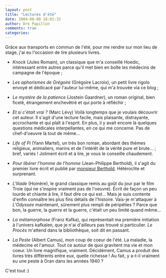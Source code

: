 ```yaml
---
layout: post
title: "Lectures d'été"
date: 2004-08-08 18:01:32
author: Dre Papillon
comments: true
categories: 
---
```



Grâce aux transports en commun de l'été, pour me rendre sur mon lieu de stage, j'ai eu l'occasion de lire plusieurs livres.

-  *Knock* (Jules Romain), un classique que m'a conseillé Hoedic, intéressant entre autres parce qu'il met bien en boîte les médecins de campagne de l'époque ;

-  *Les aphorismes de Grégoire* (Grégoire Lacroix), un petit livre rigolo envoyé et dédicacé par l'auteur lui-même, qui m'a trouvée via ce blog ;

-  *Le mystère de la patience* (Jostein Gaardner), un roman original, bien ficelé, étrangement enchevêtré et qui porte à réfléchir ;

-  *Et si c'était vrai ?* (Marc Lévy)  Voilà longtemps que je voulais découvrir cet auteur.  Il s'agit d'une lecture facile, mais plaisante, distrayante, accrochante et qui plaît à l'esprit.  En plus, il y avait encore là quelques questions médicales interpellantes, en ce qui me concerne.  Pas de chef-d'oeuvre là tout de même...

-  *Life of Pi* (Yann Martel), un très bon roman, abordant des thèmes religieux, animaliers, marins et de l'intérêt de la vérité pure et brute... ; bref, variés !  Joliment écrit et à lire, je vous le conseille chaudement.

-  *Pour libérer l'homme de l'homme* (Jean-Philippe Berthold), il s'agit du premier livre écrit et publié par [monsieur Berthold](http://www.bertholdien.net/blogue/).  Hétéroclite et surprenant.

-  *L'Iliade* (Homère), le grand classique remis au goût du jour par le film Troie (qui ne s'inspire vraiment pas de l'oeuvre).  Écrit de façon un peu lourde et chiante à lire, il faut dire ce qui est...  Mais je suis contente d'enfin connaître les plus fins détails de l'histoire.  Vais-je m'attaquer à *L'Odyssée* maintenant, sûrement plus rempli de péripéties ?  Parce que bon, la guerre, la guerre et la guerre, c'était un peu limité quand même...

-  *La métamorphose* (Franz Kafka), qui représentait ma première initiation à l'univers kafkaïen, que je n'ai d'ailleurs pas trouvé si particulier.  *Le Procès* m'attend dans la bibliothèque, soit dit en passant.

-  *La Peste* (Albert Camus), mon coup de coeur de l'été.  La maladie, la médecine et l'amour.  Tout ce autour de quoi gravitent ma vie et mon coeur.  Un livre magnifique, vraiment.  Décidément, Camus a produit des livres très différents entre eux, quelle richesse !  Au fait, y a-t-il vraiment eu une peste à Oran dans les années 1940 ?

C'est tout :)
